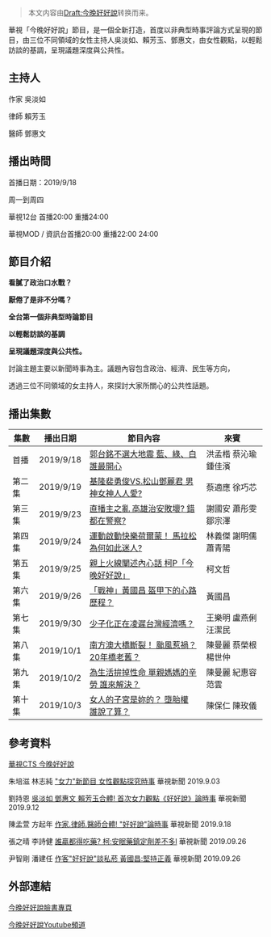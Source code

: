 > 本文内容由[Draft:今晚好好說](https://zh.wikipedia.org/wiki/Draft:今晚好好說)转换而来。


華視「今晚好好說」節目，是一個全新打造，首度以非典型時事評論方式呈現的節目，由三位不同領域的女性主持人吳淡如、賴芳玉、鄧惠文，由女性觀點，以輕鬆訪談的基調，呈現議題深度與公共性。



## 主持人

作家 吳淡如

律師 賴芳玉

醫師 鄧惠文

## 播出時間

首播日期：2019/9/18

周一到周四

華視12台 首播20:00 重播24:00

華視MOD / 資訊台首播20:00 重播22:00 24:00

## 節目介紹

**看膩了政治口水戰？**

**厭倦了是非不分嗎？**

**全台第一個非典型時論節目**

**以輕鬆訪談的基調**

**呈現議題深度與公共性。**

討論主題主要以新聞時事為主。議題內容包含政治、經濟、民生等方向，

透過三位不同領域的女主持人，來探討大家所關心的公共性話題。

## 播出集數

| 集數  | 播出日期      | 節目內容                                                                                                                      | 來賓          |
| --- | --------- | ------------------------------------------------------------------------------------------------------------------------- | ----------- |
| 首播  | 2019/9/18 | [郭台銘不選大地震 藍、綠、白誰最開心](https://www.youtube.com/watch?v=h-YxOdtdcBg&list=PLobv90fVA6PbirZcjvV7ytG-0yRx00PU3&index=10)        | 洪孟楷 蔡沁瑜 鍾佳濱 |
| 第二集 | 2019/9/19 | [基隆裴勇俊VS.松山鄧麗君 男神女神人人愛?](https://www.youtube.com/watch?v=94ZOpTfOd4o&list=PLobv90fVA6PbirZcjvV7ytG-0yRx00PU3&index=9)     | 蔡適應 徐巧芯     |
| 第三集 | 2019/9/23 | [直播主之亂 高雄治安敗壞? 錯都在警察?](https://www.youtube.com/watch?v=NclrHD7uQnM&list=PLobv90fVA6PbirZcjvV7ytG-0yRx00PU3&index=8)       | 謝國安 蕭彤雯 鄒宗澤 |
| 第四集 | 2019/9/24 | [運動啟動快樂荷爾蒙！ 馬拉松為何如此迷人?](https://www.youtube.com/watch?v=NclrHD7uQnM&list=PLobv90fVA6PbirZcjvV7ytG-0yRx00PU3&index=8)      | 林義傑 謝明儒 蕭青陽 |
| 第五集 | 2019/9/25 | [親上火線闡述內心話 柯P「今晚好好說」](https://www.youtube.com/watch?v=PB0P_IfzB-k&list=PLobv90fVA6PbirZcjvV7ytG-0yRx00PU3&index=7&t=197s) | 柯文哲         |
| 第六集 | 2019/9/26 | [「戰神」黃國昌 盔甲下的心路歷程？](https://www.youtube.com/watch?v=5mLhGd9EyHk&list=PLobv90fVA6PbirZcjvV7ytG-0yRx00PU3&index=5)          | 黃國昌         |
| 第七集 | 2019/9/30 | [少子化正在凌遲台灣經濟嗎？](https://www.youtube.com/watch?v=-yFHpajhnGE&list=PLobv90fVA6PbirZcjvV7ytG-0yRx00PU3&index=4)              | 王樂明 盧燕俐 汪潔民 |
| 第八集 | 2019/10/1 | [南方澳大橋斷裂！ 颱風惹禍？ 20年橋老舊？](https://www.youtube.com/watch?v=NclrHD7uQnM&list=PLobv90fVA6PbirZcjvV7ytG-0yRx00PU3&index=8)     | 陳曼麗 蔡榮根 楊世仲 |
| 第九集 | 2019/10/2 | [為生活拚掉性命 單親媽媽的辛勞 誰來解決？](https://www.youtube.com/watch?v=1KQ3ez8Jtbo&list=PLobv90fVA6PbirZcjvV7ytG-0yRx00PU3&index=2)      | 陳曼麗 紀惠容 范雲  |
| 第十集 | 2019/10/3 | [女人的子宮是妳的？ 墮胎權 誰說了算？](https://www.youtube.com/watch?v=cLSISi4pU90&list=PLobv90fVA6PbirZcjvV7ytG-0yRx00PU3&index=1)        | 陳保仁 陳玫儀     |

## 參考資料

[華視CTS 今晚好好說](https://shows.cts.com.tw/shows_prog/news/180.html)

朱培滋 林志純 ["女力"新節目 女性觀點探究時事](https://news.cts.com.tw/cts/life/201909/201909031973534.html) 華視新聞 2019.9.03

劉持恩 [吳淡如 鄧惠文 賴芳玉合體\! 首次女力觀點《好好說》論時事](https://news.cts.com.tw/cts/entertain/201909/201909121974897.html) 華視新聞 2019.9.12

陳孟萱 方起年 [作家.律師.醫師合體\! "好好說"論時事](https://news.cts.com.tw/cts/general/201909/201909181975185.html) 華視新聞 2019.9.18

張之晴 李詩健 [誰贏都得吃藥? 柯:安眠藥鎮定劑差不多l](https://news.cts.com.tw/cts/politics/201909/201909261975998.html) 華視新聞 2019.09.26

尹智剛 潘建任 [作客"好好說"談私菸 黃國昌:堅持正義](https://news.cts.com.tw/cts/politics/201909/201909261976032.html) 華視新聞 2019.09.26

## 外部連結

[今晚好好說臉書專頁](https://www.facebook.com/%E4%BB%8A%E6%99%9A%E5%A5%BD%E5%A5%BD%E8%AA%AA-100749611321411/?notif_id=1570155827654333&notif_t=page_invite_accept_admin)

[今晚好好說Youtube頻道](https://www.youtube.com/channel/UCUocTbetB7_xJkV2zXBLtCw)